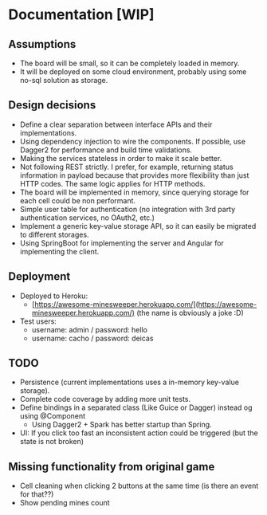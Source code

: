 # Documentation [WIP]
## Assumptions
* The board will be small, so it can be completely loaded in memory.
* It will be deployed on some cloud environment, probably using some no-sql solution as storage.

## Design decisions
* Define a clear separation between interface APIs and their implementations.
* Using dependency injection to wire the components.  If possible, use Dagger2 for performance and build time validations.
* Making the services stateless in order to make it scale better.
* Not following REST strictly. I prefer, for example, returning status information in payload because that provides more flexibility than just HTTP codes. The same logic applies for HTTP methods.
* The board will be implemented in memory, since querying storage for each cell could be non performant.
* Simple user table for authentication (no integration with 3rd party authentication services, no OAuth2, etc.)
* Implement a generic key-value storage API, so it can easily be migrated to different storages.
* Using SpringBoot for implementing the server and Angular for implementing the client.

## Deployment
* Deployed to Heroku:
  * [https://awesome-minesweeper.herokuapp.com/](https://awesome-minesweeper.herokuapp.com/) (the name is obviously a joke :D)
* Test users:
  * username: admin / password: hello
  * username: cacho / password: deicas

## TODO
* Persistence (current implementations uses a in-memory key-value storage).
* Complete code coverage by adding more unit tests.
* Define bindings in a separated class (Like Guice or Dagger) instead og using @Component
  * Using Dagger2 + Spark has better startup than Spring.
* UI: If you click too fast an inconsistent action could be triggered (but the state is not broken)

## Missing functionality from original game
* Cell cleaning when clicking 2 buttons at the same time (is there an event for that??) 
* Show pending mines count
